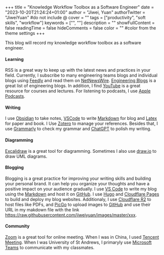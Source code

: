 +++
title = "Knowledge Workflow Toolbox as a Software Engineer"
date = "2023-10-20T21:24:24+01:00"
author = "Jiwei, Yuan"
authorTwitter = "JiweiYuan" #do not include @
cover = ""
tags = ["productivity", "soft skills", "workflow"]
keywords = ["", ""]
description = ""
showFullContent = false
readingTime = false
hideComments = false
color = "" #color from the theme settings
+++

This blog will record my knowledge workflow toolbox as a software engineer.

#### Learning
RSS is a great way to keep up with the latest news and practices in your field. Currently, I subscribe to many engineering teams blogs and individual blogs using [Feedly](https://feedly.com/) and read them on [NetNewsWire](https://ranchero.com/netnewswire/). [Engineering Blogs](https://github.com/kilimchoi/engineering-blogs) is a great list of engineering blogs. In addition, I find [YouTube](https://youtube.com) is a great resource for courses and lectures. For listening to podcasts, I use [Apple Podcasts](https://www.apple.com/apple-podcasts/). 

#### Writing
I use [Obsidian](https://obsidian.md/) to take notes, [VSCode](https://code.visualstudio.com/) to write [Markdown](https://www.markdownguide.org/) for blog and [Latex](https://www.latex-project.org/) for paper and book. I Use [Zotero](https://www.zotero.org/) to manage your references. Besides that, I use [Grammarly](https://www.grammarly.com/) to check my grammar and [ChatGPT](https://chat.openai.com/chat) to polish my writing.

#### Diagramming
[Excalidraw](https://excalidraw.com/) is a great tool for diagramming. Sometimes I also use [draw.io](https://app.diagrams.net/) to draw UML diagrams.

#### Blogging
Blogging is a great practice for improving your writing skills and building your personal brand. It can help you organize your thoughts and have a positive impact on your audience gradually. I use [VS Code](https://code.visualstudio.com/) to write my blog using the [Markdown](https://www.markdownguide.org/) and host it on [GitHub](https://github.com/). I use [Hugo](https://gohugo.io/) and [Cloudflare Pages](https://pages.cloudflare.com/) to build and deploy my blog websites. Additionaly, I use [Cloudflare R2](https://developers.cloudflare.com/r2/) to host files like PDFs, and [PicGo](https://picgo.github.io/PicGo-Doc/en/) to upload images to [GitHub](https://github.com/jiweiyuan/images) and use their URL in my makdown file with the link https://raw.githubusercontent.com/jiweiyuan/images/master/xxx.


#### Community
[Zoom](https://zoom.us/) is a great tool for online meeting. When I was in China, I used [Tencent Meeting](https://meeting.tencent.com/). When I was University of St Andrews, I primaryly use [Microsoft Teams](https://www.microsoft.com/en-us/microsoft-teams/group-chat-software) to communicate with my classmates. 